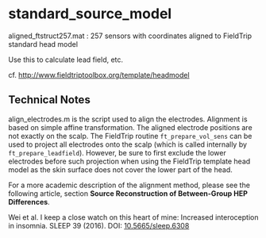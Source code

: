 # standard_source_model

aligned_ftstruct257.mat : 257 sensors with coordinates aligned to FieldTrip standard head model

Use this to calculate lead field, etc.

cf. http://www.fieldtriptoolbox.org/template/headmodel



Technical Notes
------

align_electrodes.m is the script used to align the electrodes. Alignment is based on simple 
affine transformation. The aligned electrode positions are not exactly on the scalp. The 
FieldTrip routine `ft_prepare_vol_sens` can be used to project all electrodes onto the scalp 
(which is called internally by `ft_prepare_leadfield`). However, be sure to first exclude the 
lower electrodes before such projection when using the FieldTrip template head model as the 
skin surface does not cover the lower part of the head.

For a more academic description of the alignment method, please see the following article, 
section **Source Reconstruction of Between-Group HEP Differences**.

Wei et al. I keep a close watch on this heart of mine: Increased interoception in insomnia. 
SLEEP 39 (2016). DOI: [10.5665/sleep.6308][HEPPaper]

[HEPPaper]: https://doi.org/10.5665/sleep.6308
